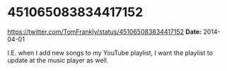 # 451065083834417152
https://twitter.com/TomFrankly/status/451065083834417152
**Date:** 2014-04-01

I.E. when I add new songs to my YouTube playlist, I want the playlist to update at the music player as well.
